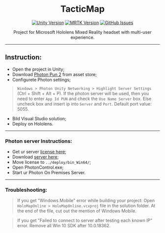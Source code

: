 <h1 align="center">TacticMap</h3>

<div align="center">

[![Unity Version](https://img.shields.io/badge/unity-2019.4.25-blue.svg)][unity]
[![MRTK Version](https://img.shields.io/badge/Microsoft-MRTK%202.4.0-green)][mrtk]
[![GitHub Issues](https://img.shields.io/github/issues/RTUITLab/TacticMap.svg)](https://github.com/RTUITLab/TacticMap/issues)

</div>

<p align="center"> 
Project for Microsoft Hololens Mixed Reality headset with multi-user experience.
</p>

---
## Instruction: ##
- Open the project in Unity; 
- Download [Photon Pun 2][photon] from asset store;
- Configurete Photon settings;
> `Windows > Photon Unity Networking > Highlight Server Settings` (Ctrl + Shift + Alt + P).
> If the photon server will be used, then you need to enter `App Id PUN` and check the `Use Name Server` box. Else uncheck box and insert ip into `Server` and `Port`. Default port value: 5055.
- Bild Visual Studio solution;
- Deploy on Hololens.

---
### Photon server Instructions: ###
- Get ur server [license here][photon license];
- Download [server here][photon server];
- Move license to `../deploy/bin_Win64/`;
- Open PhotonControl.exe;
- Start ur Photon On Premises Server.

[photon]:https://assetstore.unity.com/packages/tools/network/pun-2-free-119922
[photon license]:https://dashboard.photonengine.com/en-US/selfhosted
[photon server]:https://www.photonengine.com/en-us/sdks#server-sdkserverserver
[unity]:https://unity3d.com/get-unity/download
[mrtk]:https://github.com/microsoft/MixedRealityToolkit-Unity/releases/tag/v2.4.0

---
### Troubleshooting: ###
> If you get "Windows Mobile" error while building your project: Open `HoloMapOnline > HoloMapOnline.vcxproj` file in the solution folder. At the end of the file, cut out the mention of Windows Mobile.

> If you get "Failed to connect to server after testing each known IP" error. Remove all Win 10 SDK after 10.0.18362.